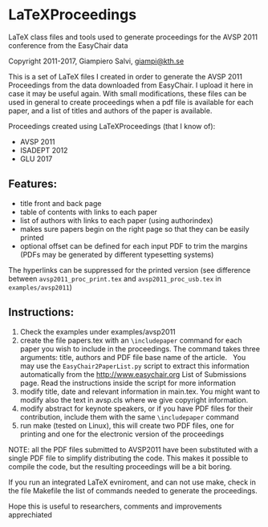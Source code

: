 LaTeXProceedings
================
LaTeX class files and tools used to generate proceedings for the AVSP 2011 conference from the EasyChair data

Copyright 2011-2017, Giampiero Salvi, <giampi@kth.se>

This is a set of LaTeX files I created in order to generate the AVSP 2011
Proceedings from the data downloaded from EasyChair. I upload it here in
case it may be useful again. With small modifications, these files can be
used in general to create proceedings when a pdf file is available for each
paper, and a list of titles and authors of the paper is available.

Proceedings created using LaTeXProceedings (that I know of):
* AVSP 2011
* ISADEPT 2012
* GLU 2017

Features:
---------
* title front and back page
* table of contents with links to each paper
* list of authors with links to each paper (using authorindex)
* makes sure papers begin on the right page so that they can be easily printed
* optional offset can be defined for each input PDF to trim the margins
  (PDFs may be generated by different typesetting systems)

The hyperlinks can be suppressed for the printed version (see difference
between `avsp2011_proc_print.tex` and `avsp2011_proc_usb.tex` in `examples/avsp2011`)

Instructions:
-------------
1. Check the examples under examples/avsp2011
2. create the file papers.tex with an `\includepaper` command for each paper you
   wish to include in the proceedings.
   The command takes three arguments: title, authors and PDF file base name of
   the article.
   You may use the `EasyChair2PaperList.py` script to extract this information
   automatically from the http://www.easychair.org List of Submissions page. Read
   the instructions inside the script for more information
3. modify title, date and relevant information in main.tex. You might want to
   modify also the text in avsp.cls where we give copyright information.
4. modify abstract for keynote speakers, or if you have PDF files for their
   contribution, include them with the same `\includepaper` command
5. run make (tested on Linux), this will create two PDF files, one for printing
   and one for the electronic version of the proceedings

NOTE: all the PDF files submitted to AVSP2011 have been substituted with a
      single PDF file to simplify distributing the code. This makes it possible
      to compile the code, but the resulting proceedings will be a bit boring.

If you run an integrated LaTeX evniroment, and can not use make, check in the
file Makefile the list of commands needed to generate the proceedings.

Hope this is useful to researchers, comments and improvements apprechiated
